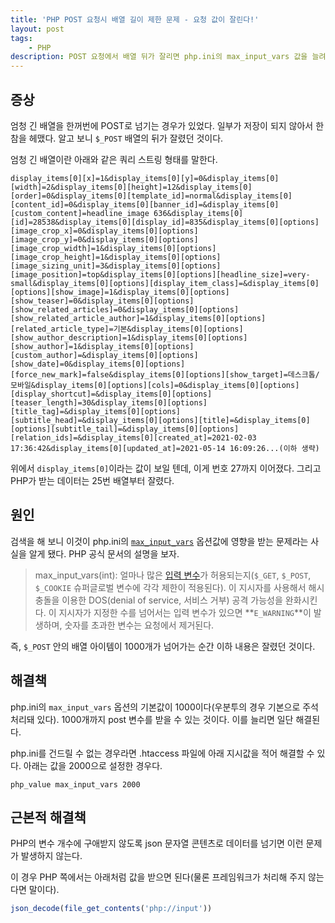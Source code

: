 ```yaml
---
title: 'PHP POST 요청시 배열 길이 제한 문제 - 요청 값이 잘린다!'
layout: post
tags: 
    - PHP
description: POST 요청에서 배열 뒤가 잘리면 php.ini의 max_input_vars 값을 늘려 본다. 기본값이 1000인데, 배열 아이템 개수가 1000개를 넘어간 경우일 수 있다.
---
```


## 증상

엄청 긴 배열을 한꺼번에 POST로 넘기는 경우가 있었다. 일부가 저장이 되지 않아서 한참을 헤맸다. 알고 보니 `$_POST` 배열의 뒤가 잘렸던 것이다.

엄청 긴 배열이란 아래와 같은 쿼리 스트링 형태를 말한다.

```
display_items[0][x]=1&display_items[0][y]=0&display_items[0][width]=2&display_items[0][height]=12&display_items[0][order]=0&display_items[0][template_id]=normal&display_items[0][content_id]=0&display_items[0][banner_id]=&display_items[0][custom_content]=headline_image 636&display_items[0][id]=28538&display_items[0][display_id]=835&display_items[0][options][image_crop_x]=0&display_items[0][options][image_crop_y]=0&display_items[0][options][image_crop_width]=1&display_items[0][options][image_crop_height]=1&display_items[0][options][image_sizing_unit]=3&display_items[0][options][image_position]=top&display_items[0][options][headline_size]=very-small&display_items[0][options][display_item_class]=&display_items[0][options][show_image]=1&display_items[0][options][show_teaser]=0&display_items[0][options][show_related_articles]=0&display_items[0][options][show_related_article_author]=1&display_items[0][options][related_article_type]=기본&display_items[0][options][show_author_description]=1&display_items[0][options][show_author]=1&display_items[0][options][custom_author]=&display_items[0][options][show_date]=0&display_items[0][options][force_new_mark]=false&display_items[0][options][show_target]=데스크톱/모바일&display_items[0][options][cols]=0&display_items[0][options][display_shortcut]=&display_items[0][options][teaser_length]=30&display_items[0][options][title_tag]=&display_items[0][options][subtitle_head]=&display_items[0][options][title]=&display_items[0][options][subtitle_tail]=&display_items[0][options][relation_ids]=&display_items[0][created_at]=2021-02-03 17:36:42&display_items[0][updated_at]=2021-05-14 16:09:26...(이하 생략)
```

위에서 `display_items[0]`이라는 값이 보일 텐데, 이게 번호 27까지 이어졌다. 그리고 PHP가 받는 데이터는 25번 배열부터 잘렸다.


## 원인

검색을 해 보니 이것이 php.ini의 [`max_input_vars`](https://www.php.net/manual/en/info.configuration.php#ini.max-input-vars) 옵션값에 영향을 받는 문제라는 사실을 알게 됐다. PHP 공식 문서의 설명을 보자.

>  max_input_vars(int): 얼마나 많은 [입력 변수](https://www.php.net/manual/en/language.variables.external.php)가 허용되는지(`$_GET`, `$_POST`, `$_COOKIE` 슈퍼글로벌 변수에 각각 제한이 적용된다). 이 지시자를 사용해서 해시 충돌을 이용한 DOS(denial of service, 서비스 거부) 공격 가능성을 완화시킨다. 이 지시자가 지정한 수를 넘어서는 입력 변수가 있으면 **`E_WARNING`**이 발생하며, 숫자를 초과한 변수는 요청에서 제거된다.

즉, `$_POST` 안의 배열 아이템이 1000개가 넘어가는 순간 이하 내용은 잘렸던 것이다.

## 해결책

php.ini의 `max_input_vars` 옵션의 기본값이 1000이다(우분투의 경우 기본으로 주석처리돼 있다). 1000개까지 post 변수를 받을 수 있는 것이다. 이를 늘리면 일단 해결된다.

php.ini를 건드릴 수 없는 경우라면 .htaccess 파일에 아래 지시값을 적어 해결할 수 있다. 아래는 값을 2000으로 설정한 경우다.

```config
php_value max_input_vars 2000
```


## 근본적 해결책

PHP의 변수 개수에 구애받지 않도록 json 문자열 콘텐츠로 데이터를 넘기면 이런 문제가 발생하지 않는다.

이 경우 PHP 쪽에서는 아래처럼 값을 받으면 된다(물론 프레임워크가 처리해 주지 않는다면 말이다).

```php
json_decode(file_get_contents('php://input'))
```

